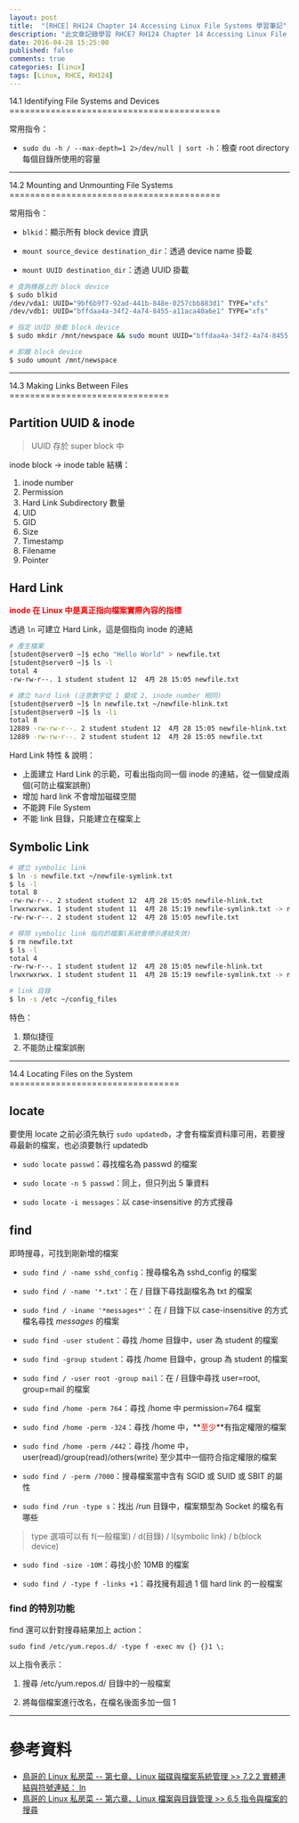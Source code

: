 ```yaml
---
layout: post
title:  "[RHCE] RH124 Chapter 14 Accessing Linux File Systems 學習筆記"
description: "此文章記錄學習 RHCE7 RH124 Chapter 14 Accessing Linux File System 留下的內容"
date: 2016-04-28 15:25:00
published: false
comments: true
categories: [linux]
tags: [Linux, RHCE, RH124]
---
```



<a name="ch14.1" />
14.1 Identifying File Systems and Devices
=========================================

常用指令：

- `sudo du -h / --max-depth=1 2>/dev/null | sort -h`：檢查 root directory 每個目錄所使用的容量

--------------------------------------------

<a name="ch14.2" />
14.2 Mounting and Unmounting File Systems
=========================================

常用指令：

- `blkid`：顯示所有 block device 資訊

- `mount source_device destination_dir`：透過 device name 掛載

- `mount UUID destination_dir`：透過 UUID 掛載

```bash
# 查詢機器上的 block device
$ sudo blkid
/dev/vda1: UUID="9bf6b9f7-92ad-441b-848e-0257cbb883d1" TYPE="xfs" 
/dev/vdb1: UUID="bffdaa4a-34f2-4a74-8455-a11aca40a6e1" TYPE="xfs" 

# 指定 UUID 掛載 block device
$ sudo mkdir /mnt/newspace && sudo mount UUID="bffdaa4a-34f2-4a74-8455-a11aca40a6e1" /mnt/newspace

# 卸離 block device
$ sudo umount /mnt/newspace
```

--------------------------------------------

<a name="ch14.3" />
14.3 Making Links Between Files
===============================

## Partition UUID & inode

> UUID 存於 super block 中

inode block -> inode table 結構：
1. inode number
2. Permission
3. Hard Link Subdirectory 數量
4. UID
5. GID
6. Size
7. Timestamp
8. Filename
9. Pointer

## Hard Link

**<font color='red'>inode 在 Linux 中是真正指向檔案實際內容的指標</font>**

透過 `ln` 可建立 Hard Link，這是個指向 inode 的連結

```bash
# 產生檔案
[student@server0 ~]$ echo "Hello World" > newfile.txt
[student@server0 ~]$ ls -l
total 4
-rw-rw-r--. 1 student student 12  4月 28 15:05 newfile.txt

# 建立 hard link (注意數字從 1 變成 2, inode number 相同)
[student@server0 ~]$ ln newfile.txt ~/newfile-hlink.txt
[student@server0 ~]$ ls -li
total 8
12889 -rw-rw-r--. 2 student student 12  4月 28 15:05 newfile-hlink.txt
12889 -rw-rw-r--. 2 student student 12  4月 28 15:05 newfile.txt
```

Hard Link 特性 & 說明：
- 上面建立 Hard Link 的示範，可看出指向同一個 inode 的連結，從一個變成兩個(可防止檔案誤刪)
- 增加 hard link 不會增加磁碟空間
- 不能跨 File System
- 不能 link 目錄，只能建立在檔案上

## Symbolic Link 

```bash
# 建立 symbolic link
$ ln -s newfile.txt ~/newfile-symlink.txt
$ ls -l
total 8
-rw-rw-r--. 2 student student 12  4月 28 15:05 newfile-hlink.txt
lrwxrwxrwx. 1 student student 11  4月 28 15:19 newfile-symlink.txt -> newfile.txt
-rw-rw-r--. 2 student student 12  4月 28 15:05 newfile.txt

# 移除 symbolic link 指向的檔案(系統會標示連結失效)
$ rm newfile.txt 
$ ls -l
total 4
-rw-rw-r--. 1 student student 12  4月 28 15:05 newfile-hlink.txt
lrwxrwxrwx. 1 student student 11  4月 28 15:19 newfile-symlink.txt -> newfile.txt (這裡會有底色標記連結失效)

# link 目錄
$ ln -s /etc ~/config_files
```

特色：
1. 類似捷徑
2. 不能防止檔案誤刪

--------------------------------------------

<a name="ch14.4" />
14.4 Locating Files on the System
=================================

## locate

要使用 locate 之前必須先執行 `sudo updatedb`，才會有檔案資料庫可用，若要搜尋最新的檔案，也必須要執行 updatedb

- `sudo locate passwd`：尋找檔名為 passwd 的檔案

- `sudo locate -n 5 passwd`：同上，但只列出 5 筆資料

- `sudo locate -i messages`：以 case-insensitive 的方式搜尋

## find

即時搜尋，可找到剛新增的檔案

- `sudo find / -name sshd_config`：搜尋檔名為 sshd_config 的檔案

- `sudo find / -name '*.txt'`：在 / 目錄下尋找副檔名為 txt 的檔案

- `sudo find / -iname '*messages*'`：在 / 目錄下以 case-insensitive 的方式檔名尋找 *messages* 的檔案

- `sudo find -user student`：尋找 /home 目錄中，user 為 student 的檔案

- `sudo find -group student`：尋找 /home 目錄中，group 為 student 的檔案

- `sudo find / -user root -group mail`：在 / 目錄中尋找 user=root, group=mail 的檔案

- `sudo find /home -perm 764`：尋找 /home 中 permission=764 檔案

- `sudo find /home -perm -324`：尋找 /home 中，**<font color='red'>至少</font>**有指定權限的檔案

- `sudo find /home -perm /442`：尋找 /home 中，user(read)/group(read)/others(write) 至少其中一個符合指定權限的檔案

- `sudo find / -perm /7000`：搜尋檔案當中含有 SGID 或 SUID 或 SBIT 的屬性

- `sudo find /run -type s`：找出 /run 目錄中，檔案類型為 Socket 的檔名有哪些
> type 選項可以有 f(一般檔案) / d(目錄) / l(symbolic link) / b(block device)

- `sudo find -size -10M`：尋找小於 10MB 的檔案

- `sudo find / -type f -links +1`：尋找擁有超過 1 個 hard link 的一般檔案

### find 的特別功能

find 還可以針對搜尋結果加上 action：

`sudo find /etc/yum.repos.d/ -type f -exec mv {} {}1 \;`

以上指令表示：

1. 搜尋 /etc/yum.repos.d/ 目錄中的一般檔案

2. 將每個檔案進行改名，在檔名後面多加一個 1

--------------------------------------------

參考資料
=======
- [鳥哥的 Linux 私房菜 -- 第七章、Linux 磁碟與檔案系統管理 >> 7.2.2 實體連結與符號連結： ln](http://linux.vbird.org/linux_basic/0230filesystem.php#link)
- [鳥哥的 Linux 私房菜 -- 第六章、Linux 檔案與目錄管理 >> 6.5 指令與檔案的搜尋](http://linux.vbird.org/linux_basic/0220filemanager.php#file_find)
